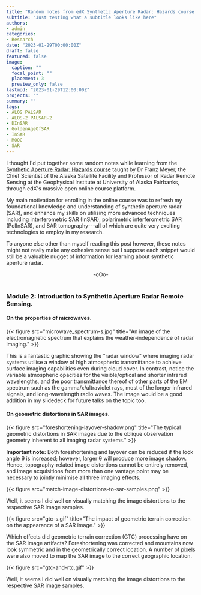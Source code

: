 ```yaml
---
title: "Random notes from edX Synthetic Aperture Radar: Hazards course."
subtitle: "Just testing what a subtitle looks like here"
authors: 
- admin
categories: 
- Research
date: "2023-01-29T00:00:00Z"
draft: false
featured: false
image:
  caption: ""
  focal_point: ""
  placement: 3
  preview_only: false
lastmod: "2023-01-29T12:00:00Z"
projects: ""
summary: ""
tags:
- ALOS PALSAR
- ALOS-2 PALSAR-2
- DInSAR
- GoldenAgeOfSAR
- InSAR
- MOOC
- SAR
---
```

I thought I'd put together some random notes while learning from the [Synthetic Aperture Radar: Hazards course](https://courses.edx.org/courses/course-v1:AlaskaX+SAR-401+3T2020/89e9f34aa5d14551915c89e8443a8f6c/) taught by Dr Franz Meyer, the Chief Scientist of the Alaska Satellite Facility and Professor of Radar Remote Sensing at the Geophysical Institute at University of Alaska Fairbanks, through edX's massive open online course platform.

My main motivation for enrolling in the online course was to refresh my foundational knowledge and understanding of synthetic aperture radar (SAR), and enhance my skills on utilising more advanced techniques including interferometric SAR (InSAR), polarimetric interferometric SAR (PolInSAR), and SAR tomography---all of which are quite very exciting technologies to employ in my research.

To anyone else other than myself reading this post however, these notes might not really make any cohesive sense but I suppose each snippet would still be a valuable nugget of information for learning about synthetic aperture radar.

<div align="center">-oOo-</div>

<br/>

### Module 2: Introduction to Synthetic Aperture Radar Remote Sensing.

#### On the properties of microwaves.

{{< figure src="microwave_spectrum-s.jpg" title="An image of the electromagnetic spectrum that explains the weather-independence of radar imaging." >}}

This is a fantastic graphic showing the "radar window" where imaging radar systems utilise a window of high atmospheric transmittance to achieve surface imaging capabilities even during cloud cover. In contrast, notice the variable atmospheric opacities for the visible/optical and shorter infrared wavelengths, and the poor transmittance thereof of other parts of the EM spectrum such as the gamma/x/ultraviolet rays, most of the longer infrared signals, and long-wavelength radio waves. The image would be a good addition in my slidedeck for future talks on the topic too.

#### On geometric distortions in SAR images.

{{< figure src="foreshortening-layover-shadow.png" title="The typical geometric distortions in SAR images due to the oblique observation geometry inherent to all imaging radar systems." >}}

**Important note:** Both foreshortening and layover can be reduced if the look angle θ is increased; however, larger θ will produce more image shadow. Hence, topography-related image distortions cannot be entirely removed, and image acquisitions from more than one vantage point may be necessary to jointly minimise all three imaging effects.

{{< figure src="match-image-distortions-to-sar-samples.png" >}}

Well, it seems I did well on visually matching the image distortions to the respective SAR image samples.

{{< figure src="gtc-s.gif" title="The impact of geometric terrain correction on the appearance of a SAR image." >}}

Which effects did geometric terrain correction (GTC) processing have on the SAR image artifacts? Foreshortening was corrected and mountains now look symmetric and in the geometrically correct location. A number of pixels were also moved to map the SAR image to the correct geographic location.

{{< figure src="gtc-and-rtc.gif" >}}

Well, it seems I did well on visually matching the image distortions to the respective SAR image samples.
